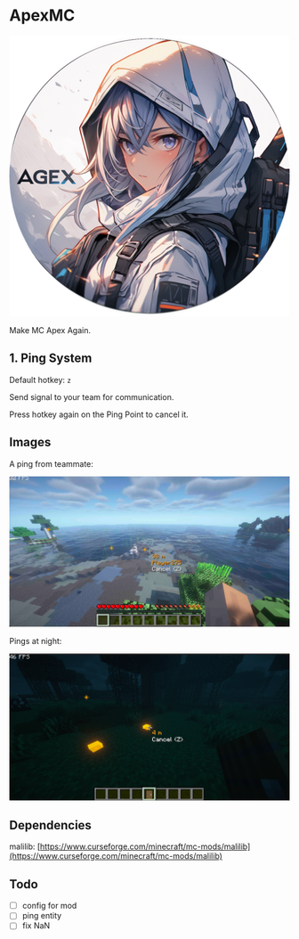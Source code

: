 # ApexMC

![icon](./src/main/resources/assets/apex_mc/icon.png)

Make MC Apex Again.

## 1. Ping System

Default hotkey: `z`

Send signal to your team for communication.

Press hotkey again on the Ping Point to cancel it.

## Images

A ping from teammate:

![pingFromTeammate](images/pingFromTeammate.png)

Pings at night:

![pingAtNight](images/pingAtNight.png)

## Dependencies

malilib: [https://www.curseforge.com/minecraft/mc-mods/malilib](https://www.curseforge.com/minecraft/mc-mods/malilib)

## Todo

- [ ] config for mod
- [ ] ping entity
- [ ] fix NaN